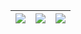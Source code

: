 <!--
<a href="#">
  <img src="https://github-readme-stats.vercel.app/api?username=elvybean&count_private=true&show_icons=true" />
</a>

<a href="#">
<img align=center src="https://github-readme-streak-stats.herokuapp.com/?user=elvybean"/>
</a>
  
<a href="#">
  <img align=center src="https://github-readme-stats.vercel.app/api/top-langs/?username=elvybean&layout=compact&count_private=true" />
</a>
-->

| ![](https://github-readme-stats.vercel.app/api?username=elvybean&count_private=true&show_icons=true) | ![](https://github-readme-streak-stats.herokuapp.com/?user=elvybean) | ![](https://github-readme-stats.vercel.app/api/top-langs/?username=elvybean&layout=compact&count_private=true) |
|-|-|-|
